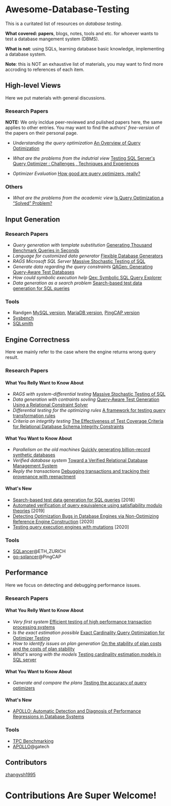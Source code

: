 # Awesome-Database-Testing
This is a curitated list of resources on *database testing*. 

**What covered: papers**, blogs, notes, tools and etc. for whoever wants to test a database mangement system (DBMS). 

**What is not**: using SQLs, learning database basic knowledge, implementing a database system.

**Note**: this is NOT an exhaustive list of materials, you may want to find more accroding to references of each item.


## High-level Views
Here we put materials with general discussions.

### Research Papers
**NOTE:** We only incldue peer-reviewed and pulished papers here, the same applies to other entries. You may want to find the authors' *free-version* of the papers on their personal page.

*  *Understanding the query optimization*  [An Overview of Query Optimization](https://www2.cs.duke.edu/courses/fall19/compsci516/Papers/chaudhuri98.pdf)
*  *What are the problems from the indutrial view*  [Testing SQL Server's Query Optimizer : Challenges , Techniques and Experiences](http://citeseerx.ist.psu.edu/viewdoc/summary?doi=10.1.1.143.3767)

*  *Optimizer Evaluation*  [How good are query optimizers, really?](https://www.vldb.org/pvldb/vol9/p204-leis.pdf)

### Others
*  *What are the problems from the academic view*  [Is Query Optimization a “Solved” Problem?](https://wp.sigmod.org/?p=1075)



## Input Generation

### Research Papers
*  *Query generation with template substitution*  [Generating Thousand Benchmark Queries in Seconds](http://linkinghub.elsevier.com/retrieve/pii/B9780120884698500917)
*  *Language for customized data generator*  [Flexible Database Generators](https://www.csd.uoc.gr/~hy460/pdf/Flexible%20Database%20Generators.pdf)
*  *RAGS Microsoft SQL Server*  [Massive Stochastic Testing of SQL](https://www.microsoft.com/en-us/research/publication/massive-stochastic-testing-of-sql/)
*  *Generate data regarding the query constraints*  [QAGen: Generating Query-Aware Test Databases](http://portal.acm.org/citation.cfm?doid=1247480.1247520)
*  *How could symbolic execution help*  [Qex: Symbolic SQL Query Explorer](http://link.springer.com/10.1007/978-3-642-17511-4_24)
*  *Data generation as a search problem*  [Search-based test data generation for SQL queries](http://dl.acm.org/citation.cfm?doid=3180155.3180202)

### Tools
*  Randgen [MySQL version](http://johnemb.blogspot.com/2013/02/get-to-know-random-query-generator.html), [MariaDB version](https://github.com/MariaDB/randgen), [PingCAP version](https://github.com/pingcap/go-randgen) 
*  [Sysbench](https://dev.mysql.com/downloads/benchmarks.html)
*  [SQLsmith](https://github.com/anse1/sqlsmith)



## Engine Correctness
Here we mainly refer to the case where the engine returns wrong query result.

### Research Papers

#### What You Relly Want to Know About
*  *RAGS with system-differential testing*  [Massive Stochastic Testing of SQL](https://www.microsoft.com/en-us/research/publication/massive-stochastic-testing-of-sql/)
*  *Data generation with contraints sovling*  [Query-Aware Test Generation Using a Relational Constraint Solver](http://ieeexplore.ieee.org/document/4639327/)
*  *Differential testing for the optimizing rules*  [A framework for testing query transformation rules](http://portal.acm.org/citation.cfm?doid=1559845.1559874)
*  *Criteria on integrtity testing*  [The Effectiveness of Test Coverage Criteria for Relational Database Schema Integrity Constraints](http://dl.acm.org/citation.cfm?doid=2852270.2818639)


#### What You Want to Know About
*  *Parallelism on the old machines*  [Quickly generating billion-record synthetic databases](http://portal.acm.org/citation.cfm?doid=191843.191886)
*  *Verified database system*  [Toward a Verified Relational Database Management System](http://portal.acm.org/citation.cfm?doid=1706299.1706329)
*  *Reply the transactions*  [Debugging transactions and tracking their provenance with reenactment]()

#### What's New
*  [Search-based test data generation for SQL queries](http://dl.acm.org/citation.cfm?doid=3180155.3180202) [2018]
*  [Automated verification of query equivalence using satisfiability modulo theories](http://dl.acm.org/citation.cfm?doid=3342263.3360343) [2019]
*  [Detecting Optimization Bugs in Database Engines via Non-Optimizing Reference Engine Construction](https://www.manuelrigger.at/preprints/NoREC.pdf
) [2020]
*  [Testing query execution engines with mutations](https://dl.acm.org/doi/10.1145/3395032.3395322) [2020]

### Tools
*  [SQLancer](https://github.com/sqlancer/sqlancer)@ETH_ZURICH
*  [go-sqlancer](https://github.com/chaos-mesh/go-sqlancer)@PingCAP



## Performance
Here we focus on detecting and debugging performance issues.

### Research Papers

#### What You Relly Want to Know About
*  *Very first system*  [Efficient testing of high performance transaction processing systems](http://www.vldb.org/conf/1997/P595.PDF)
*  *Is the exact estimation possible*  [Exact Cardinality Query Optimization for Optimizer Testing](http://citeseerx.ist.psu.edu/viewdoc/summary?doi=10.1.1.151.6265)
*  *How to identify issues on plan generation*  [On the stability of plan costs and the costs of plan stability](http://dl.acm.org/doi/10.14778/1920841.1920983)
*  *What's wrong with the models*  [Testing cardinality estimation models in SQL server](http://dl.acm.org/citation.cfm?doid=2304510.2304526)

#### What You Want to Know About
*  *Generate and compare the plans*  [Testing the accuracy of query optimizers](http://dl.acm.org/citation.cfm?doid=2304510.2304525)

#### What's New
*  [APOLLO: Automatic Detection and Diagnosis of Performance Regressions in Database Systems](https://dl.acm.org/doi/10.14778/3357377.3357382)

### Tools
*  [TPC Benchmarking](http://www.tpc.org/)
*  [APOLLO](https://github.com/sslab-gatech/apollo)@gatech




## Contributors
[zhangysh1995](https://github.com/zhangysh1995)


# Contributions Are Super Welcome!


